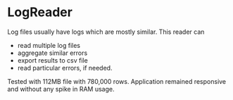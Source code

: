 # LogReader
Log files usually have logs which are mostly similar. This reader can 
 - read multiple log files
 - aggregate similar errors
 - export results to csv file
 - read particular errors, if needed.


Tested with 112MB file with 780,000 rows.
Application remained responsive and without any spike in RAM usage.


